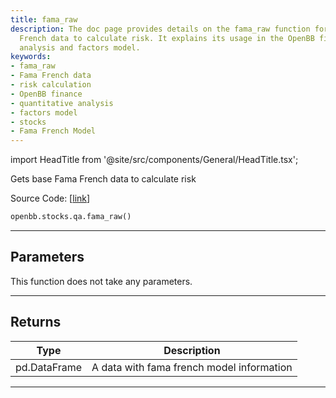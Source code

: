 ```yaml
---
title: fama_raw
description: The doc page provides details on the fama_raw function for getting Fama
  French data to calculate risk. It explains its usage in the OpenBB finance's quantitative
  analysis and factors model.
keywords:
- fama_raw
- Fama French data
- risk calculation
- OpenBB finance
- quantitative analysis
- factors model
- stocks
- Fama French Model
---
```


import HeadTitle from '@site/src/components/General/HeadTitle.tsx';

<HeadTitle title="stocks.qa.fama_raw - Reference | OpenBB SDK Docs" />

Gets base Fama French data to calculate risk

Source Code: [[link](https://github.com/OpenBB-finance/OpenBB/tree/main/openbb_terminal/stocks/quantitative_analysis/factors_model.py#L20)]

```python
openbb.stocks.qa.fama_raw()
```

---

## Parameters

This function does not take any parameters.

---

## Returns

| Type | Description |
| ---- | ----------- |
| pd.DataFrame | A data with fama french model information |
---
